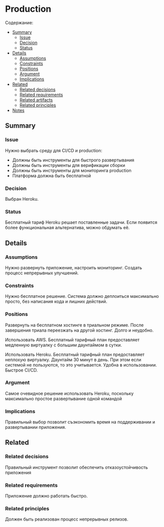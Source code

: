 # Production

Содержание:

* [Summary](#summary)
  * [Issue](#issue)
  * [Decision](#decision)
  * [Status](#status)
* [Details](#details)
  * [Assumptions](#assumptions)
  * [Сonstraints](#constraints)
  * [Positions](#positions)
  * [Argument](#argument)
  * [Implications](#implications)
* [Related](#related)
  * [Related decisions](#related-decisions)
  * [Related requirements](#related-requirements)
  * [Related artifacts](#related-artifacts)
  * [Related principles](#related-principles)
* [Notes](#notes)


## Summary

### Issue

Нужно выбрать среду для CI/CD и production:

  * Должны быть инструменты для быстрого развертывания
  * Должны быть инструменты для верификации сборки
  * Должны быть инструменты для мониторинга production
  * Платформа должна быть бесплатной  


### Decision

Выбран Heroku.


### Status

Бесплатный тариф Heroku решает поставленные задачи. Если появится более функциональная альтернатива, можно обдумать её.

## Details

### Assumptions

Нужно развернуть приложение, настроить мониторинг. Создать процесс непрерывных улучшений.

### Constraints

Нужно бесплатное решение. Система должно деплоиться максимально просто, без написания кода и лишних действий.

### Positions

Развернуть на бесплатном хостинге в триальном режиме. После завершения триала переезжать на другой хостинг. Долго и неудобно.

Использовать AWS. Бесплатный тарифный план предоставляет медленную виртуалку с большим даунтаймом в сутки.

Использовать Heroku. Бесплатный тарифный план предоставляет неплохую виртуалку. Даунтайм 30 минут в день. При этом если системой не пользуются, то это учитывается. Удобна в использовании. Быстрое CI/CD.

### Argument

Самое очевидное решение использовать Heroku, поскольку максимально простое развертывание одной командой

### Implications

Правильный выбор позволит съэкономить время на поддерживании и развертывании приложения.

## Related

### Related decisions

Правильный инструмент позволит обеспечить отказоустойчивость приложения

### Related requirements

Приложение должно работать быстро.

### Related principles

Должен быть реализован процесс непрерывных релизов.